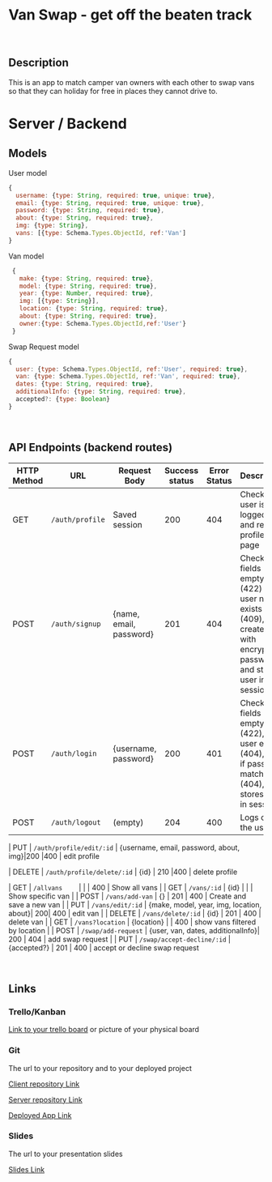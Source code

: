 # Van Swap - get off the beaten track

<br>

## Description

This is an app to match camper van owners with each other to swap vans so that they can holiday for free in places they cannot drive to.


# Server / Backend


## Models

User model

```javascript
{
  username: {type: String, required: true, unique: true},
  email: {type: String, required: true, unique: true},
  password: {type: String, required: true},
  about: {type: String, required: true},
  img: {type: String},
  vans: [{type: Schema.Types.ObjectId, ref:'Van']
}
```



Van model

```javascript
 {
   make: {type: String, required: true},
   model: {type: String, required: true},
   year: {type: Number, required: true},
   img: [{type: String}],
   location: {type: String, required: true},
   about: {type: String, required: true},
   owner:{type: Schema.Types.ObjectId,ref:'User'}
 }
```



Swap Request model

```javascript
{
  user: {type: Schema.Types.ObjectId, ref:'User', required: true},
  van: {type: Schema.Types.ObjectId, ref:'Van', required: true},
  dates: {type: String, required: true},
  additionalInfo: {type: String, required: true},
  accepted?: {type: Boolean}
}
```

<br>


## API Endpoints (backend routes)

| HTTP Method | URL                         | Request Body                 | Success status | Error Status | Description                                                  |
| ----------- | --------------------------- | ---------------------------- | -------------- | ------------ | ------------------------------------------------------------ |
| GET         | `/auth/profile    `           | Saved session                | 200            | 404          | Check if user is logged in and return profile page           |
| POST        | `/auth/signup`                | {name, email, password}      | 201            | 404          | Checks if fields not empty (422) and user not exists (409), then create user with encrypted password, and store user in session |
| POST        | `/auth/login`                 | {username, password}         | 200            | 401          | Checks if fields not empty (422), if user exists (404), and if password matches (404), then stores user in session |
| POST        | `/auth/logout`                | (empty)                      | 204            | 400          | Logs out the user  

| PUT         | `/auth/profile/edit/:id`      | {username, email, password, about, img}|200   |400           | edit profile

| DELETE      | `/auth/profile/delete/:id`    | {id}                         | 210            |400           | delete profile

| GET         | `/allvans    `                |                              |                | 400          | Show all vans                                        |
| GET         | `/vans/:id`                   | {id}                         |                |              | Show specific van                                     |
| POST        | `/vans/add-van`               | {}                           | 201            | 400          | Create and save a new van                             |
| PUT         | `/vans/edit/:id`              | {make, model, year, img, location, about}| 200| 400          | edit van                                              |
| DELETE      | `/vans/delete/:id`            | {id}                         | 201            | 400          | delete van                                            |
| GET         | `/vans?location`              |  {location}                  |                | 400          | show vans filtered by location                                                    |
| POST        | `/swap/add-request`           | {user, van, dates, additionalInfo}| 200       | 404          | add swap request                                                   |
| PUT         | `/swap/accept-decline/:id`    | {accepted?}                  | 201            | 400          | accept or decline swap request                       

<br>


## Links

### Trello/Kanban

[Link to your trello board](https://trello.com/b/PBqtkUFX/curasan) 
or picture of your physical board

### Git

The url to your repository and to your deployed project

[Client repository Link](https://github.com/screeeen/project-client)

[Server repository Link](https://github.com/lynn-w-b/van-swap-back-end)

[Deployed App Link](http://heroku.com)

### Slides

The url to your presentation slides

[Slides Link](http://slides.com)







